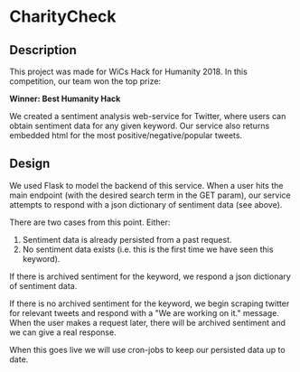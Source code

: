 # CharityCheck

## Description
This project was made for WiCs Hack for Humanity 2018. In this competition, our team won the top prize: 

__Winner: Best Humanity Hack__

We created a sentiment analysis web-service for Twitter, where users can obtain sentiment data for any given keyword. Our service also returns embedded html for the most positive/negative/popular tweets.

## Design
We used Flask to model the backend of this service. When a user hits the main endpoint (with the desired search term in the GET param), our service attempts to respond with a json dictionary of sentiment data (see above). 

There are two cases from this point. Either:
1. Sentiment data is already persisted from a past request.
2. No sentiment data exists (i.e. this is the first time we have seen this keyword).

If there is archived sentiment for the keyword, we respond a json dictionary of sentiment data.

If there is no archived sentiment for the keyword, we begin scraping twitter for relevant tweets and respond with a "We are working on it." message. When the user makes a request later, there will be archived sentiment and we can give a real response.

When this goes live we will use cron-jobs to keep our persisted data up to date.
